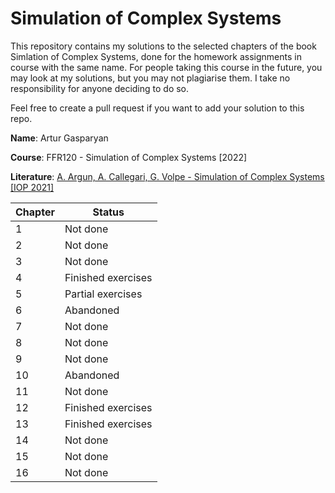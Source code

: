 # Simulation of Complex Systems

This repository contains my solutions to the selected chapters of the book Simlation of Complex Systems, done for the homework assignments in course with the same name. For people taking this course in the future, you may look at my solutions, but you may not plagiarise them. I take no responsibility for anyone deciding to do so.

Feel free to create a pull request if you want to add your solution to this repo. 

**Name**: Artur Gasparyan

**Course**: FFR120 - Simulation of Complex Systems [2022]

**Literature**: [A. Argun, A. Callegari, G. Volpe - Simulation of Complex Systems [IOP 2021]](https://iopscience.iop.org/book/mono/978-0-7503-3843-1)

|Chapter|Status|
|-|-|
|1|Not done|
|2|Not done|
|3|Not done|
|4|Finished exercises|
|5|Partial exercises|
|6|Abandoned|
|7|Not done|
|8|Not done|
|9|Not done|
|10|Abandoned|
|11|Not done|
|12|Finished exercises|
|13|Finished exercises|
|14|Not done|
|15|Not done|
|16|Not done|
